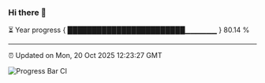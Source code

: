 ### Hi there 👋

⏳ Year progress { ████████████████████████▁▁▁▁▁▁ } 80.14 %

---

⏰ Updated on Mon, 20 Oct 2025 12:23:27 GMT

![Progress Bar CI](https://github.com/Shyam-Makwana/GitHub-Actions-Demo/workflows/Progress%20Bar%20CI/badge.svg)
